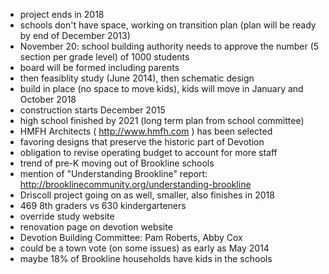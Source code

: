 - project ends in 2018
- schools don't have space, working on transition plan (plan will be ready by end of December 2013)
- November 20: school building authority needs to approve the number (5 section per grade level) of 1000 students
- board will be formed including parents
- then feasiblity study (June 2014), then schematic design
- build in place (no space to move kids), kids will move in January and October 2018
- construction starts December 2015
- high school finished by 2021 (long term plan from school committee)
- HMFH Architects ( http://www.hmfh.com ) has been selected
- favoring designs that preserve the historic part of Devotion
- obligation to revise operating budget to account for more staff
- trend of pre-K moving out of Brookline schools
- mention of "Understanding Brookline" report: http://brooklinecommunity.org/understanding-brookline
- Driscoll project going on as well, smaller, also finishes in 2018
- 469 8th graders vs 630 kindergarteners
- override study website
- renovation page on devotion website
- Devotion Building Committee: Pam Roberts, Abby Cox
- could be a town vote (on some issues) as early as May 2014
- maybe 18% of Brookline households have kids in the schools
